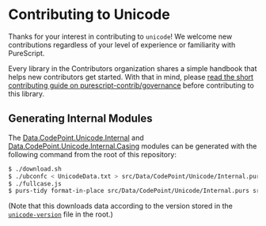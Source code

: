 # Contributing to Unicode

Thanks for your interest in contributing to `unicode`! We welcome new contributions regardless of your level of experience or familiarity with PureScript.

Every library in the Contributors organization shares a simple handbook that helps new contributors get started. With that in mind, please [read the short contributing guide on purescript-contrib/governance](https://github.com/purescript-contrib/governance/blob/main/contributing.md) before contributing to this library.

## Generating Internal Modules

The [Data.CodePoint.Unicode.Internal](../src/Data/CodePoint/Unicode/Internal.purs) and [Data.CodePoint.Unicode.Internal.Casing](../src/Data/CodePoint/Unicode/Internal/Casing.purs) modules can be generated with the following command from the root of this repository:

```sh
$ ./download.sh
$ ./ubconfc < UnicodeData.txt > src/Data/CodePoint/Unicode/Internal.purs
$ ./fullcase.js
$ purs-tidy format-in-place src/Data/CodePoint/Unicode/Internal.purs src/Data/CodePoint/Unicode/Internal/Casing.purs
```

(Note that this downloads data according to the version stored in the [`unicode-version`](../unicode-version) file in the root.)
